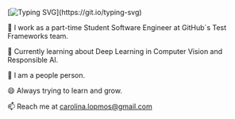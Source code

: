 [![Typing SVG](https://readme-typing-svg.demolab.com/?lines=Hi+I'm+Carolina+Lopez!;Studying+MSc.+Autonomous+Systems;Engineering+AI!)](https://git.io/typing-svg)

🔭 I work as a part-time Student Software Engineer at GitHub´s Test Frameworks team.

🌱 Currently learning about Deep Learning in Computer Vision and Responsible AI.

👯 I am a people person.

😄 Always trying to learn and grow. 

📫 Reach me at carolina.lopmos@gmail.com
<!--
**blclo/blclo** is a ✨ _special_ ✨ repository because its `README.md` (this file) appears on your GitHub profile.

Here are some ideas to get you started:

- 🔭 I’m currently working on ...
- 🌱 I’m currently learning ...
- 👯 I’m looking to collaborate on ...
- 🤔 I’m looking for help with ...
- 💬 Ask me about ...
- 📫 How to reach me: ...
- 😄 Pronouns: ...
- ⚡ Fun fact: ...
-->

